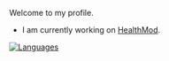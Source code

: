 Welcome to my profile.
* I am currently working on [HealthMod](https://github.com/blueminecraftteam/healthmod).


[![Languages](https://github-readme-stats.vercel.app/api/top-langs/?username=zAG6z&layout=compact&theme=dark)](https://github.com/anuraghazra/github-readme-stats)
